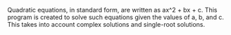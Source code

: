 Quadratic equations, in standard form, are written as ax^2 + bx + c. This program is created to solve such equations given the values of a, b, and c.
This takes into account complex solutions and single-root solutions.
